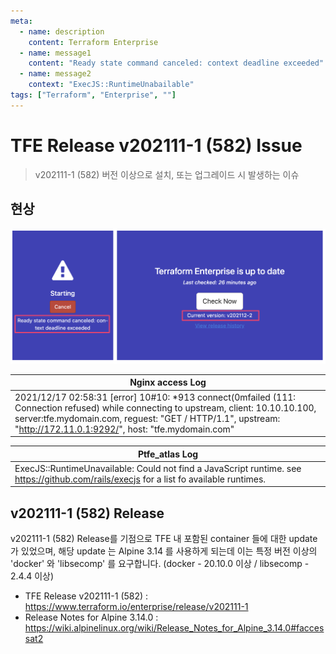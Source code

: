 ```yaml
---
meta:
  - name: description
    content: Terraform Enterprise
  - name: message1
    content: "Ready state command canceled: context deadline exceeded"
  - name: message2
    context: "ExecJS::RuntimeUnabailable"
tags: ["Terraform", "Enterprise", ""]
---
```


# TFE Release v202111-1 (582) Issue
> v202111-1 (582) 버전 이상으로 설치, 또는 업그레이드 시 발생하는 이슈

## 현상

![error_console](images/tfe_v202111-1_issue_portal.png)

|Nginx access Log|
|-|
|2021/12/17 02:58:31 [error] 10#10: *913 connect(0mfailed (111: Connection refused) while connecting to upstream, client: 10.10.10.100, server:tfe.mydomain.com, reguest: "GET / HTTP/1.1", upstream: "http://172.11.0.1:9292/", host: "tfe.mydomain.com"|

|Ptfe_atlas Log|
|-|
|ExecJS::RuntimeUnavailable: Could not find a JavaScript runtime. see https://github.com/rails/execjs for a list fo available runtimes.|

## v202111-1 (582) Release

v202111-1 (582) Release를 기점으로 TFE 내 포함된 container 들에 대한 update 가 있었으며, 해당 update 는 Alpine 3.14 를 사용하게 되는데 이는 특정 버전 이상의 'docker' 와 'libsecomp' 를 요구합니다. (docker - 20.10.0 이상 / libsecomp - 2.4.4 이상)

- TFE Release v202111-1 (582) : <https://www.terraform.io/enterprise/release/v202111-1>
- Release Notes for Alpine 3.14.0 : <https://wiki.alpinelinux.org/wiki/Release_Notes_for_Alpine_3.14.0#faccessat2>